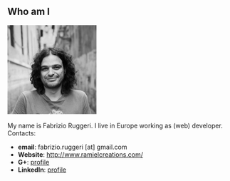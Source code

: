 ## Who am I
<img src="img/fabri-3avatar.jpg" alt="Fabrizio's picture" class="picture" />

My name is Fabrizio Ruggeri. I live in Europe working as (web) developer.
Contacts:
 - **email**: fabrizio.ruggeri [at] gmail.com
 - **Website**: <http://www.ramielcreations.com/>
 - **G+**: [profile](https://plus.google.com/u/0/+FabrizioRuggeri/)
 - **LinkedIn**: [profile](https://www.linkedin.com/pub/fabrizio-ruggeri/62/b61/7aa)